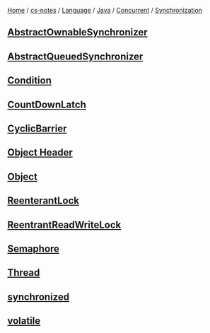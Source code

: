 [Home](https://mengxianbin.github.io) /
[cs-notes](https://mengxianbin.github.io/cs-notes/content) /
[Language](https://mengxianbin.github.io/cs-notes/content/Language) /
[Java](https://mengxianbin.github.io/cs-notes/content/Language/Java) /
[Concurrent](https://mengxianbin.github.io/cs-notes/content/Language/Java/Concurrent) /
[Synchronization](https://mengxianbin.github.io/cs-notes/content/Language/Java/Concurrent/Synchronization)

## [AbstractOwnableSynchronizer](https://mengxianbin.github.io/cs-notes/content/Language/Java/Concurrent/Synchronization/AbstractOwnableSynchronizer)

## [AbstractQueuedSynchronizer](https://mengxianbin.github.io/cs-notes/content/Language/Java/Concurrent/Synchronization/AbstractQueuedSynchronizer/)

## [Condition](https://mengxianbin.github.io/cs-notes/content/Language/Java/Concurrent/Synchronization/Condition)

## [CountDownLatch](https://mengxianbin.github.io/cs-notes/content/Language/Java/Concurrent/Synchronization/CountDownLatch)

## [CyclicBarrier](https://mengxianbin.github.io/cs-notes/content/Language/Java/Concurrent/Synchronization/CyclicBarrier)

## [Object Header](https://mengxianbin.github.io/cs-notes/content/Language/Java/Concurrent/Synchronization/Object%20Header)

## [Object](https://mengxianbin.github.io/cs-notes/content/Language/Java/Concurrent/Synchronization/Object)

## [ReenterantLock](https://mengxianbin.github.io/cs-notes/content/Language/Java/Concurrent/Synchronization/ReenterantLock)

## [ReentrantReadWriteLock](https://mengxianbin.github.io/cs-notes/content/Language/Java/Concurrent/Synchronization/ReentrantReadWriteLock)

## [Semaphore](https://mengxianbin.github.io/cs-notes/content/Language/Java/Concurrent/Synchronization/Semaphore)

## [Thread](https://mengxianbin.github.io/cs-notes/content/Language/Java/Concurrent/Synchronization/Thread)

## [synchronized](https://mengxianbin.github.io/cs-notes/content/Language/Java/Concurrent/Synchronization/synchronized)

## [volatile](https://mengxianbin.github.io/cs-notes/content/Language/Java/Concurrent/Synchronization/volatile)
